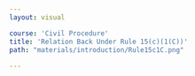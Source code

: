 ```yaml
---
layout: visual

course: 'Civil Procedure'
title: 'Relation Back Under Rule 15(c)(1(C))'
path: "materials/introduction/Rule15c1C.png"
  
---
```

